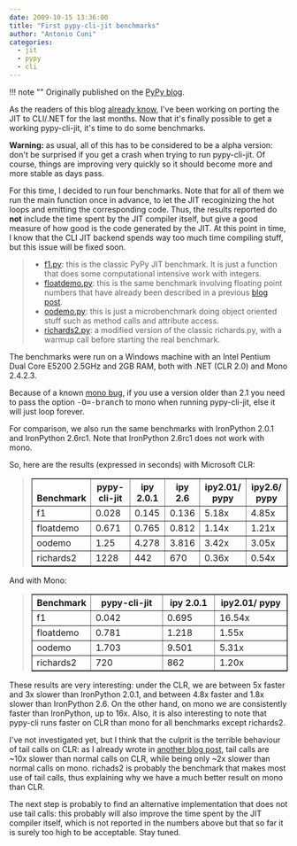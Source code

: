 ```yaml
---
date: 2009-10-15 13:36:00
title: "First pypy-cli-jit benchmarks"
author: "Antonio Cuni"
categories:
  - jit
  - pypy
  - cli
---
```


!!! note ""
    Originally published on the [PyPy blog](https://pypy.org/posts/2009/10/first-pypy-cli-jit-benchmarks-6698484455072589492.html).


<html><body><p>As the readers of this blog <a class="reference external" href="/posts/2008/11/porting-jit-to-cli-part-1-8712941279840156635.html">already know</a>, I've been working on porting the
JIT to CLI/.NET for the last months.  Now that it's finally possible to get a
working pypy-cli-jit, it's time to do some benchmarks.</p>
<p><strong>Warning:</strong> as usual, all of this has to be considered to be a alpha version:
don't be surprised if you get a crash when trying to run pypy-cli-jit.  Of
course, things are improving very quickly so it should become more and more
stable as days pass.</p>
<p>For this time, I decided to run four benchmarks. Note that for all of them we
run the main function once in advance, to let the JIT recoginizing the hot
loops and emitting the corresponding code.  Thus, the results reported do
<strong>not</strong> include the time spent by the JIT compiler itself, but give a good
measure of how good is the code generated by the JIT.  At this point in time,
I know that the CLI JIT backend spends way too much time compiling stuff, but
this issue will be fixed soon.</p>
<blockquote>
<ul class="simple">
<li><a class="reference external" href="https://paste.pocoo.org/show/145050/">f1.py</a>: this is the classic PyPy JIT benchmark. It is just a function
that does some computational intensive work with integers.</li>
<li><a class="reference external" href="https://paste.pocoo.org/show/143243/">floatdemo.py</a>: this is the same benchmark involving floating point
numbers that have already been described in a previous <a class="reference external" href="/posts/2009/10/pypys-jit-now-supports-floats-7003493323596806737.html">blog post</a>.</li>
<li><a class="reference external" href="https://paste.pocoo.org/show/145051/">oodemo.py</a>: this is just a microbenchmark doing object oriented stuff
such as method calls and attribute access.</li>
<li><a class="reference external" href="https://paste.pocoo.org/show/145052/">richards2.py</a>: a modified version of the classic richards.py, with a
warmup call before starting the real benchmark.</li>
</ul>
</blockquote>
<p>The benchmarks were run on a Windows machine with an Intel Pentium Dual Core
E5200 2.5GHz and 2GB RAM, both with .NET (CLR 2.0) and Mono 2.4.2.3.</p>
<p>Because of a known <a class="reference external" href="https://bugzilla.novell.com/show_bug.cgi?id=474718">mono bug</a>, if you use a version older than 2.1 you need
to pass the option <tt class="docutils literal"><span class="pre">-O=-branch</span></tt> to mono when running pypy-cli-jit, else it
will just loop forever.</p>
<p>For comparison, we also run the same benchmarks with IronPython 2.0.1 and
IronPython 2.6rc1.  Note that IronPython 2.6rc1 does not work with mono.</p>
<p>So, here are the results (expressed in seconds) with Microsoft CLR:</p>
<blockquote>
<table border="1" class="docutils">
<colgroup>
<col width="15%">
<col width="20%">
<col width="15%">
<col width="12%">
<col width="20%">
<col width="18%">
</colgroup>
<thead valign="bottom">
<tr><th class="head">Benchmark</th>
<th class="head">pypy-cli-jit</th>
<th class="head">ipy 2.0.1</th>
<th class="head">ipy 2.6</th>
<th class="head">ipy2.01/ pypy</th>
<th class="head">ipy2.6/ pypy</th>
</tr>
</thead>
<tbody valign="top">
<tr><td>f1</td>
<td>0.028</td>
<td>0.145</td>
<td>0.136</td>
<td>5.18x</td>
<td>4.85x</td>
</tr>
<tr><td>floatdemo</td>
<td>0.671</td>
<td>0.765</td>
<td>0.812</td>
<td>1.14x</td>
<td>1.21x</td>
</tr>
<tr><td>oodemo</td>
<td>1.25</td>
<td>4.278</td>
<td>3.816</td>
<td>3.42x</td>
<td>3.05x</td>
</tr>
<tr><td>richards2</td>
<td>1228</td>
<td>442</td>
<td>670</td>
<td>0.36x</td>
<td>0.54x</td>
</tr>
</tbody>
</table>
</blockquote>
<p>And with Mono:</p>
<blockquote>
<table border="1" class="docutils">
<colgroup>
<col width="21%">
<col width="29%">
<col width="21%">
<col width="29%">
</colgroup>
<thead valign="bottom">
<tr><th class="head">Benchmark</th>
<th class="head">pypy-cli-jit</th>
<th class="head">ipy 2.0.1</th>
<th class="head">ipy2.01/ pypy</th>
</tr>
</thead>
<tbody valign="top">
<tr><td>f1</td>
<td>0.042</td>
<td>0.695</td>
<td>16.54x</td>
</tr>
<tr><td>floatdemo</td>
<td>0.781</td>
<td>1.218</td>
<td>1.55x</td>
</tr>
<tr><td>oodemo</td>
<td>1.703</td>
<td>9.501</td>
<td>5.31x</td>
</tr>
<tr><td>richards2</td>
<td>720</td>
<td>862</td>
<td>1.20x</td>
</tr>
</tbody>
</table>
</blockquote>
<p>These results are very interesting: under the CLR, we are between 5x faster
and 3x slower than IronPython 2.0.1, and between 4.8x faster and 1.8x slower
than IronPython 2.6.  On the other hand, on mono we are consistently faster
than IronPython, up to 16x.  Also, it is also interesting to note that
pypy-cli runs faster on CLR than mono for all benchmarks except richards2.</p>
<p>I've not investigated yet, but I think that the culprit is the terrible
behaviour of tail calls on CLR: as I already wrote in <a class="reference external" href="/posts/2008/12/porting-jit-to-cli-part-3-3519327524638923621.html">another blog post</a>,
tail calls are ~10x slower than normal calls on CLR, while being only ~2x
slower than normal calls on mono.  richads2 is probably the benchmark that
makes most use of tail calls, thus explaining why we have a much better result
on mono than CLR.</p>
<p>The next step is probably to find an alternative implementation that does not
use tail calls: this probably will also improve the time spent by the JIT
compiler itself, which is not reported in the numbers above but that so far it
is surely too high to be acceptable. Stay tuned.</p></body></html>